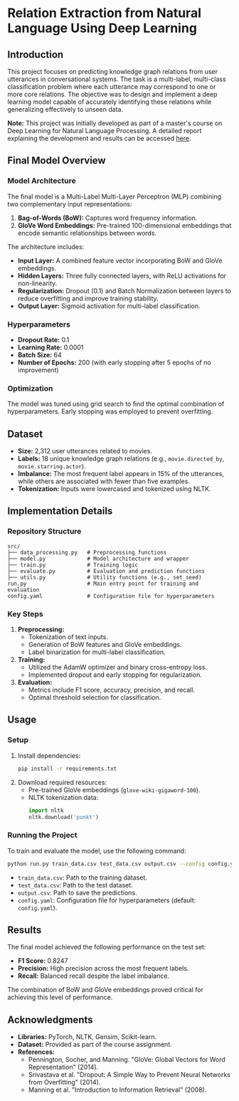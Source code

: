 # Relation Extraction from Natural Language Using Deep Learning

## Introduction
This project focuses on predicting knowledge graph relations from user utterances in conversational systems. The task is a multi-label, multi-class classification problem where each utterance may correspond to one or more core relations. The objective was to design and implement a deep learning model capable of accurately identifying these relations while generalizing effectively to unseen data.

**Note:** This project was initially developed as part of a master's course on Deep Learning for Natural Language Processing. A detailed report explaining the development and results can be accessed [here](https://drive.google.com/file/d/1kxhQD5RbO5UFAH-8kc79NtHWsEKg8Gkg/view).

## Final Model Overview

### Model Architecture
The final model is a Multi-Label Multi-Layer Perceptron (MLP) combining two complementary input representations:
1. **Bag-of-Words (BoW):** Captures word frequency information.
2. **GloVe Word Embeddings:** Pre-trained 100-dimensional embeddings that encode semantic relationships between words.

The architecture includes:
- **Input Layer:** A combined feature vector incorporating BoW and GloVe embeddings.
- **Hidden Layers:** Three fully connected layers, with ReLU activations for non-linearity.
- **Regularization:** Dropout (0.1) and Batch Normalization between layers to reduce overfitting and improve training stability.
- **Output Layer:** Sigmoid activation for multi-label classification.

### Hyperparameters
- **Dropout Rate:** 0.1
- **Learning Rate:** 0.0001
- **Batch Size:** 64
- **Number of Epochs:** 200 (with early stopping after 5 epochs of no improvement)

### Optimization
The model was tuned using grid search to find the optimal combination of hyperparameters. Early stopping was employed to prevent overfitting.

## Dataset
- **Size:** 2,312 user utterances related to movies.
- **Labels:** 18 unique knowledge graph relations (e.g., `movie.directed_by`, `movie.starring.actor`).
- **Imbalance:** The most frequent label appears in 15% of the utterances, while others are associated with fewer than five examples.
- **Tokenization:** Inputs were lowercased and tokenized using NLTK.

## Implementation Details
### Repository Structure
```plaintext
src/
├── data_processing.py   # Preprocessing functions
├── model.py             # Model architecture and wrapper
├── train.py             # Training logic
├── evaluate.py          # Evaluation and prediction functions
├── utils.py             # Utility functions (e.g., set_seed)
run.py                   # Main entry point for training and evaluation
config.yaml              # Configuration file for hyperparameters
```

### Key Steps
1. **Preprocessing:**
   - Tokenization of text inputs.
   - Generation of BoW features and GloVe embeddings.
   - Label binarization for multi-label classification.
2. **Training:**
   - Utilized the AdamW optimizer and binary cross-entropy loss.
   - Implemented dropout and early stopping for regularization.
3. **Evaluation:**
   - Metrics include F1 score, accuracy, precision, and recall.
   - Optimal threshold selection for classification.

## Usage
### Setup
1. Install dependencies:
   ```bash
   pip install -r requirements.txt
   ```
2. Download required resources:
   - Pre-trained GloVe embeddings (`glove-wiki-gigaword-100`).
   - NLTK tokenization data:
     ```python
     import nltk
     nltk.download('punkt')
     ```

### Running the Project
To train and evaluate the model, use the following command:
```bash
python run.py train_data.csv test_data.csv output.csv --config config.yaml
```
- `train_data.csv`: Path to the training dataset.
- `test_data.csv`: Path to the test dataset.
- `output.csv`: Path to save the predictions.
- `config.yaml`: Configuration file for hyperparameters (default: `config.yaml`).

## Results
The final model achieved the following performance on the test set:
- **F1 Score:** 0.8247
- **Precision:** High precision across the most frequent labels.
- **Recall:** Balanced recall despite the label imbalance.

The combination of BoW and GloVe embeddings proved critical for achieving this level of performance.

## Acknowledgments
- **Libraries:** PyTorch, NLTK, Gensim, Scikit-learn.
- **Dataset:** Provided as part of the course assignment.
- **References:**
  - Pennington, Socher, and Manning. "GloVe: Global Vectors for Word Representation" (2014).
  - Srivastava et al. "Dropout: A Simple Way to Prevent Neural Networks from Overfitting" (2014).
  - Manning et al. "Introduction to Information Retrieval" (2008).

